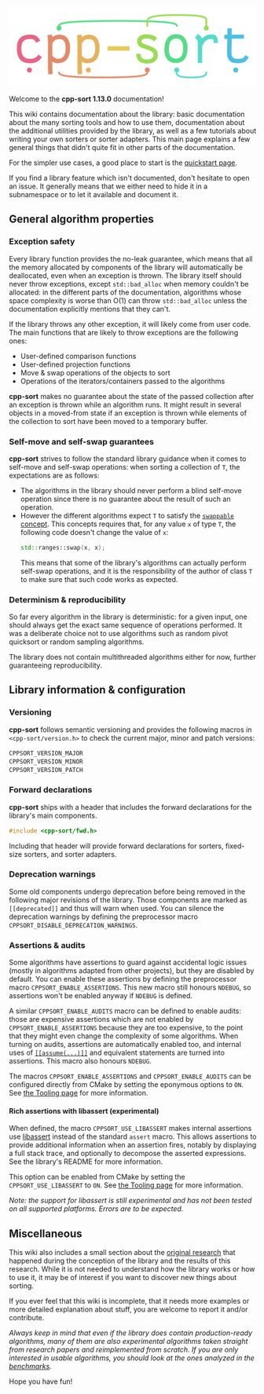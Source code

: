 ![cpp-sort logo](images/cpp-sort-logo.svg)

Welcome to the **cpp-sort 1.13.0** documentation!

This wiki contains documentation about the library: basic documentation about the many sorting tools and how to use them, documentation about the additional utilities provided by the library, as well as a few tutorials about writing your own sorters or sorter adapters. This main page explains a few general things that didn't quite fit in other parts of the documentation.

For the simpler use cases, a good place to start is the [quickstart page][quickstart].

If you find a library feature which isn't documented, don't hesitate to open an issue. It generally means that we either need to hide it in a subnamespace or to let it available and document it.

## General algorithm properties

### Exception safety

Every library function provides the no-leak guarantee, which means that all the memory allocated by components of the library will automatically be deallocated, even when an exception is thrown. The library itself should never throw exceptions, except `std::bad_alloc` when memory couldn't be allocated: in the different parts of the documentation, algorithms whose space complexity is worse than O(1) can throw `std::bad_alloc` unless the documentation explicitly mentions that they can't.

If the library throws any other exception, it will likely come from user code. The main functions that are likely to throw exceptions are the following ones:
* User-defined comparison functions
* User-defined projection functions
* Move & swap operations of the objects to sort
* Operations of the iterators/containers passed to the algorithms

**cpp-sort** makes no guarantee about the state of the passed collection after an exception is thrown while an algorithm runs. It might result in several objects in a moved-from state if an exception is thrown while elements of the collection to sort have been moved to a temporary buffer.

### Self-move and self-swap guarantees

**cpp-sort** strives to follow the standard library guidance when it comes to self-move and self-swap operations: when sorting a collection of `T`, the expectations are as follows:
* The algorithms in the library should never perform a blind self-move operation since there is no guarantee about the result of such an operation.
* However the different algorithms expect `T` to satisfy the [`swappable` concept][swappable]. This concepts requires that, for any value `x` of type `T`, the following code doesn't change the value of `x`:
    ```cpp
    std::ranges::swap(x, x);
    ```
    This means that some of the library's algorithms can actually perform self-swap operations, and it is the responsibility of the author of class `T` to make sure that such code works as expected.

### Determinism & reproducibility

So far every algorithm in the library is deterministic: for a given input, one should always get the exact same sequence of operations performed. It was a deliberate choice not to use algorithms such as random pivot quicksort or random sampling algorithms.

The library does not contain multithreaded algorithms either for now, further guaranteeing reproducibility.

## Library information & configuration

### Versioning

**cpp-sort** follows semantic versioning and provides the following macros in `<cpp-sort/version.h>` to check the current major, minor and patch versions:

```cpp
CPPSORT_VERSION_MAJOR
CPPSORT_VERSION_MINOR
CPPSORT_VERSION_PATCH
```

### Forward declarations

**cpp-sort** ships with a header that includes the forward declarations for the library's main components.

```cpp
#include <cpp-sort/fwd.h>
```

Including that header will provide forward declarations for sorters, fixed-size sorters, and sorter adapters.

### Deprecation warnings

Some old components undergo deprecation before being removed in the following major revisions of the library. Those components are marked as `[[deprecated]]` and thus will warn when used. You can silence the deprecation warnings by defining the preprocessor macro `CPPSORT_DISABLE_DEPRECATION_WARNINGS`.

### Assertions & audits

Some algorithms have assertions to guard against accidental logic issues (mostly in algorithms adapted from other projects), but they are disabled by default. You can enable these assertions by defining the preprocessor macro `CPPSORT_ENABLE_ASSERTIONS`. This new macro still honours `NDEBUG`, so assertions won't be enabled anyway if `NDEBUG` is defined.

A similar `CPPSORT_ENABLE_AUDITS` macro can be defined to enable audits: those are expensive assertions which are not enabled by `CPPSORT_ENABLE_ASSERTIONS` because they are too expensive, to the point that they might even change the complexity of some algorithms. When turning on audits, assertions are automatically enabled too, and internal uses of [`[[assume(...)]]`][assume] and equivalent statements are turned into assertions. This macro also honours `NDEBUG`.

The macros `CPPSORT_ENABLE_ASSERTIONS` and `CPPSORT_ENABLE_AUDITS` can be configured directly from CMake by setting the eponymous options to `ON`. See [the Tooling page][tooling-cmake] for more information.

#### Rich assertions with libassert (experimental)

When defined, the macro `CPPSORT_USE_LIBASSERT` makes internal assertions use [libassert][libassert] instead of the standard `assert` macro. This allows assertions to provide additional information when an assertion fires, notably by displaying a full stack trace, and optionally to decompose the asserted expressions. See the library's README for more information.

This option can be enabled from CMake by setting the `CPPSORT_USE_LIBASSERT` to `ON`. See [the Tooling page][tooling-cmake] for more information.

*Note: the support for libassert is still experimental and has not been tested on all supported platforms. Errors are to be expected.*

## Miscellaneous

This wiki also includes a small section about the [original research][original-research] that happened during the conception of the library and the results of this research. While it is not needed to understand how the library works or how to use it, it may be of interest if you want to discover new things about sorting.

If you ever feel that this wiki is incomplete, that it needs more examples or more detailed explanation about stuff, you are welcome to report it and/or contribute.

*Always keep in mind that even if the library does contain production-ready algorithms, many of them are also experimental algorithms taken straight from research papers and reimplemented from scratch. If you are only interested in usable algorithms, you should look at the ones analyzed in the [benchmarks][benchmarks].*

Hope you have fun!


  [assume]: https://en.cppreference.com/w/cpp/language/attributes/assume
  [benchmarks]: Benchmarks.md
  [libassert]: https://github.com/jeremy-rifkin/libassert
  [original-research]: Original-research.md
  [quickstart]: Quickstart.md
  [swappable]: https://en.cppreference.com/w/cpp/concepts/swappable
  [tooling-cmake]: Tooling.md#cmake
